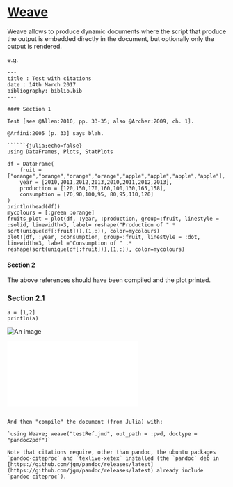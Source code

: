 # [Weave](https://github.com/mpastell/Weave.jl)

Weave allows to produce dynamic documents where the script that produce the output is embedded directly in the document, but optionally only the output is rendered.

e.g. 


```
---
title : Test with citations
date : 14th March 2017
bibliography: biblio.bib
---

#### Section 1

Test [see @Allen:2010, pp. 33-35; also @Archer:2009, ch. 1].

@Arfini:2005 [p. 33] says blah.

``````{julia;echo=false}
using DataFrames, Plots, StatPlots

df = DataFrame(
    fruit = ["orange","orange","orange","orange","apple","apple","apple","apple"],
    year = [2010,2011,2012,2013,2010,2011,2012,2013],
    production = [120,150,170,160,100,130,165,158],
    consumption = [70,90,100,95, 80,95,110,120]
)
println(head(df))
mycolours = [:green :orange]
fruits_plot = plot(df, :year, :production, group=:fruit, linestyle = :solid, linewidth=3, label= reshape("Production of " * sort(unique(df[:fruit])),(1,:)), color=mycolours)
plot!(df, :year, :consumption, group=:fruit, linestyle = :dot, linewidth=3, label ="Consumption of " .* reshape(sort(unique(df[:fruit])),(1,:)), color=mycolours)
``````

#### Section 2
The above references should have been compiled and the plot printed.

### Section 2.1

``````{julia;echo=false}
a = [1,2]
println(a)
``````

![An image](plot.png "Logo Title Text 1")

![An other image](plot.pdf "Logo Title Text 2")
```

And then "compile" the document (from Julia) with: 

`using Weave; weave("testRef.jmd", out_path = :pwd, doctype = "pandoc2pdf")`

Note that citations require, other than pandoc, the ubuntu packages `pandoc-citeproc` and `texlive-xetex` installed (the `pandoc` deb in [https://github.com/jgm/pandoc/releases/latest](https://github.com/jgm/pandoc/releases/latest) already include `pandoc-citeproc`).